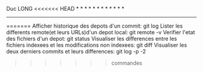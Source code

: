 Duc LONG
<<<<<<< HEAD
*
*
*
*
*
*
*
*
*
*
*
*
*****
=======
Afficher historique des depots d'un commit: git log
Lister les differents remote(et leurs URLs)d'un depot local: git remote -v
Verifier l'etat des fichiers d'un depot: git status
Visualiser les differences entre les fichiers indexees et les modifications non indexees: git diff
Visualiser les deux derniers commits et leurs differences: git log -p -2
>>>>>>> commandes
